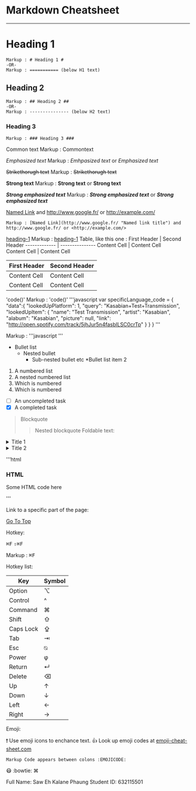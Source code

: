 # Markdown Cheatsheet<a name="TOP"></a>

---

# Heading 1

    Markup : # Heading 1 #
    -OR-
    Markup : =========== (below H1 text)

## Heading 2

    Markup : ## Heading 2 ##
    -OR-
    Markup : --------------- (below H2 text)

### Heading 3

    Markup : ### Heading 3 ###

Common text
Markup : Commontext

_Emphasized text_
Markup : _Emhpasized text_ or _Emphasized text_

~~Strikethorugh text~~
Markup : ~~Strikethorugh text~~

**Strong text**
Markup : **Strong text** or **Strong text**

**_Strong emphasized text_**
Markup : **_Strong emphasized text_** or **_Strong emphasized
text_**

[Named Link](http://www.google.fr/ "Named link title") and http://www.google.fr/ or <http://example.com/>

    Markup : [Named Link](http://www.google.fr/ "Named link title") and http://www.google.fr/ or <http://example.com/>

[heading-1](#heading-1 "Goto heading-1")
Markup : [heading-1](#heading-1 "Goto heading-1")
Table, like this one :
First Header | Second Header
------------- | ---------------
Content Cell | Content Cell  
Content Cell | Content Cell

| First Header | Second Header |
| ------------ | ------------- |
| Content Cell | Content Cell  |
| Content Cell | Content Cell  |

'code()'
Markup : 'code()'
'''javascript
var specificLanguage_code =
{
"data":{
"lookedUpPlatform": 1,
"query": "Kasabian+Test+Transmission",
"lookedUpItem": {
"name": "Test Transmission",
"artist": "Kasabian",
"alabum": "Kasabian",
"picture": null,
"link": "http://open.spotify.com/track/5jhJur5n4fasbILSC0crTp"
}
}
}
'''

Markup : '''javascript
'''

- Bullet list
  - Nested bullet
    - Sub-nested bullet etc
      \*Bullet list item 2

1. A numbered list
1. A nested numbered list
1. Which is numbered
1. Which is numbered

- [ ] An uncompleted task
- [x] A completed task

> Blockquote
>
> > Nested blockquote
> > Foldable text:

<details>
  <summary>Title 1</summary>
  <p>Conten 1 Conten 1 Conten 1 Conten 1 Conten 1</p>
</details>
<details>
  <summary>Title 2</summary>
  <p>Conten 2 Conten 2 Conten 2 Conten 2 Conten 2</p>
</details>

'''html

<h3>HTML</h3>
<p> Some HTML code here </p>
'''

Link to a specific part of the page:

[Go To Top](#TOP)

Hotkey:

<kbd>⌘F</kbd>
<kbd>⇧⌘F</kbd>

Markup : <kbd>⌘F</kbd>

Hotkey list:

| Key       | Symbol |
| --------- | ------ |
| Option    | ⌥      |
| Control   | ^      |
| Command   | ⌘      |
| Shift     | ⇧      |
| Caps Lock | ⇪      |
| Tab       | ⇥      |
| Esc       | ⍉      |
| Power     | φ      |
| Return    | ↵      |
| Delete    | ⌫      |
| Up        | ↑      |
| Down      | ↓      |
| Left      | ←      |
| Right     | →      |

Emoji:

:exclamation: Use emoji icons to enchance text. :+1: Look up emoji codes at
[emoji-cheat-sheet.com](http://emoji-cheat-sheet.com/)

    Markup Code appears between colons :EMOJICODE:

:mask: :bowtie: ⌘

Full Name: Saw Eh Kalane Phaung
Student ID: 632115501
